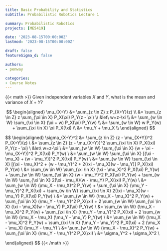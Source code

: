 ```yaml
---
title: Basic Probability and Statistics
subtitle: Probabilistic Robotics Lecture 1

summary: Probabilistic Robotics
projects: [ME5419]

date: '2023-08-15T00:00:00Z'
lastmod: '2023-08-15T00:00:00Z'

draft: false
featureSigma_d: false

authors:
- penway

categories:
- Course Notes
---
```


{{< math >}}
Given independent variables $X$ and $Y$, what is the mean and variance of $X+Y$?

$$
\begin{aligned}
\mu_{X+Y} &= \sum_{z \in Z} z P_{X+Y}(z) \\
&= \sum_{z \in Z} z \sum_{\xi \in X} P_X(\xi) P_Y(z - \xi) \\
&let\ w=z-\xi \\
&= \sum_{w \in W} \sum_{\xi \in X} (\xi + w) P_X(\xi) P_Y(w) \\
&= \sum_{w \in W} w P_Y(w) + \sum_{\xi \in X} \xi P_X(\xi) \\
&= \mu_Y + \mu_X \\
\end{aligned}
$$

$$
\begin{aligned}
\sigma_{X+Y}^2 &= \sum_{z \in Z} (z - \mu_{X+Y})^2 P_{X+Y}(z) \\
&= \sum_{z \in Z} (z - \mu_{X+Y})^2 \sum_{\xi \in X} P_X(\xi) P_Y(z - \xi) \\
&let\ w=z-\xi \\
&= \sum_{w \in W} \sum_{\xi \in X} (w + \xi - \mu_{X+Y})^2 P_X(\xi) P_Y(w) \\
&= \sum_{w \in W} \sum_{\xi \in X} [(\xi - \mu_X) + (w - \mu_Y)]^2 P_X(\xi) P_Y(w) \\
&= \sum_{w \in W} \sum_{\xi \in X} [(\xi - \mu_X)^2 + (w - \mu_Y)^2 + 2(\xi - \mu_X)(w - \mu_Y)] P_X(\xi) P_Y(w) \\
&= \sum_{w \in W} \sum_{\xi \in X} (\xi - \mu_X)^2 P_X(\xi) P_Y(w) + \sum_{w \in W} \sum_{\xi \in X} (w - \mu_Y)^2 P_X(\xi) P_Y(w) + \sum_{w \in W} \sum_{\xi \in X} 2(\xi - \mu_X)(w - \mu_Y) P_X(\xi) P_Y(w) \\
&= \sum_{w \in W} (\mu_X - \mu_X)^2 P_Y(w) + \sum_{\xi \in X} (\mu_Y - \mu_Y)^2 P_X(\xi) + \sum_{w \in W} \sum_{\xi \in X} 2(\xi - \mu_X)(w - \mu_Y) P_X(\xi) P_Y(w) \\
&= \sum_{w \in W} (\mu_X - \mu_X)^2 P_Y(w) + \sum_{\xi \in X} (\mu_Y - \mu_Y)^2 P_X(\xi) + 2 \sum_{w \in W} \sum_{\xi \in X} (\xi - \mu_X)(w - \mu_Y) P_X(\xi) P_Y(w) \\
&= \sum_{w \in W} (\mu_X - \mu_X)^2 P_Y(w) + \sum_{\xi \in X} (\mu_Y - \mu_Y)^2 P_X(\xi) + 2 \sum_{w \in W} (\mu_X - \mu_X) (\mu_Y - \mu_Y) P_Y(w) \\
&= \sum_{w \in W} (\mu_X - \mu_X)^2 P_Y(w) + \sum_{\xi \in X} (\mu_Y - \mu_Y)^2 P_X(\xi) + 2 (\mu_X - \mu_X) (\mu_Y - \mu_Y) \\
&= \sum_{w \in W} (\mu_X - \mu_X)^2 P_Y(w) + \sum_{\xi \in X} (\mu_Y - \mu_Y)^2 P_X(\xi) \\
&= \sigma_Y^2 + \sigma_X^2 \\

\end{aligned}
$$
{{< /math >}}
